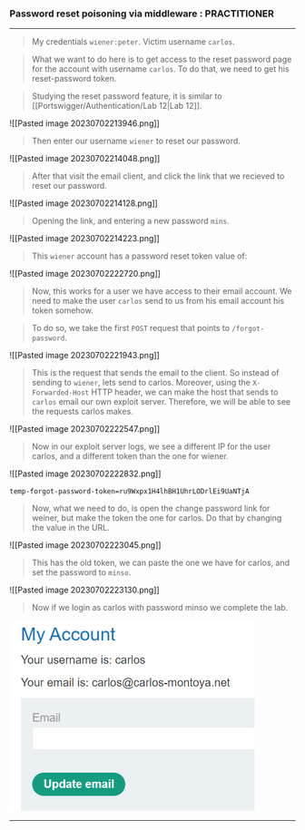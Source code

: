 
### Password reset poisoning via middleware : PRACTITIONER

---

> My credentials `wiener:peter`.
> Victim username `carlos`.

> What we want to do here is to get access to the reset password page for the account with username `carlos`.
> To do that, we need to get his reset-password token.

> Studying the reset password feature, it is similar to [[Portswigger/Authentication/Lab 12|Lab 12]].

![[Pasted image 20230702213946.png]]

> Then enter our username `wiener` to reset our password.

![[Pasted image 20230702214048.png]]

> After that visit the email client, and click the link that we recieved to reset our password.

![[Pasted image 20230702214128.png]]


> Opening the link, and entering a new password `mins`.

![[Pasted image 20230702214223.png]]

> This `wiener` account has a password reset token value of:

![[Pasted image 20230702222720.png]]


> Now, this works for a user we have access to their email account. 
> We need to make the user `carlos` send to us from his email account his token somehow.

> To do so, we take the first `POST` request that points to `/forgot-password`.

![[Pasted image 20230702221943.png]]

> This is the request that sends the email to the client. So instead of sending to `wiener`, lets send to carlos.
> Moreover, using the `X-Forwarded-Host` HTTP header, we can make the host that sends to `carlos` email our own exploit server.
> Therefore, we will be able to see the requests carlos makes.

![[Pasted image 20230702222547.png]]

> Now in our exploit server logs, we see a different IP for the user carlos, and a different token than the one for wiener.

![[Pasted image 20230702222832.png]]
```
temp-forgot-password-token=ru9Wxpx1H4lhBH1UhrLODrlEi9UaNTjA
```

> Now, what we need to do, is open the change password link for weiner, but make the token the one for carlos.
> Do that by changing the value in the URL.

![[Pasted image 20230702223045.png]]
> This has the old token, we can paste the one we have for carlos, and set the password to `minso`.

![[Pasted image 20230702223130.png]]


> Now if we login as carlos with password minso we complete the lab.

![carlos-account](./screenshots/carlos-account.png)

---
